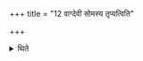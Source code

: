 +++
title = "12 वाग्देवी सोमस्य तृप्यत्विति"

+++

<details><summary>थिते</summary>

वाग्देवी सोमस्य तृप्यत्विति वा १२
</details>
